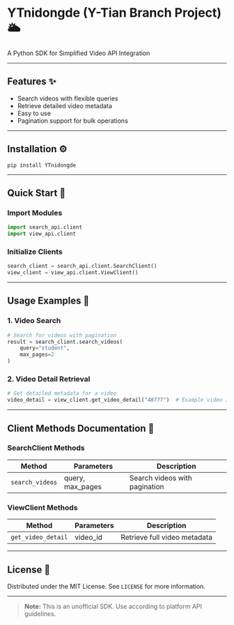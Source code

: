 # YTnidongde (Y-Tian Branch Project) 🌥️

A Python SDK for Simplified Video API Integration

---

## Features ✨
- Search videos with flexible queries
- Retrieve detailed video metadata
- Easy to use
- Pagination support for bulk operations

---

## Installation ⚙️

```shell
pip install YTnidongde
```

---

## Quick Start 🚀

### Import Modules
```python
import search_api.client
import view_api.client
```

### Initialize Clients
```python
search_client = search_api.client.SearchClient()
view_client = view_api.client.ViewClient()
```

---

## Usage Examples 🎯

### 1. Video Search
```python
# Search for videos with pagination
result = search_client.search_videos(
    query="student",
    max_pages=2
)
```

### 2. Video Detail Retrieval
```python
# Get detailed metadata for a video
video_detail = view_client.get_video_detail("48777")  # Example video ID
```

---

## Client Methods Documentation 📖

### SearchClient Methods
| Method          | Parameters         | Description                     |
|------------------|--------------------|---------------------------------|
| `search_videos`  | query, max_pages   | Search videos with pagination   |

### ViewClient Methods
| Method               | Parameters | Description                      |
|----------------------|------------|----------------------------------|
| `get_video_detail`   | video_id   | Retrieve full video metadata     |

---


## License 📄
Distributed under the MIT License. See `LICENSE` for more information.

---

> **Note:** This is an unofficial SDK. Use according to platform API guidelines.
